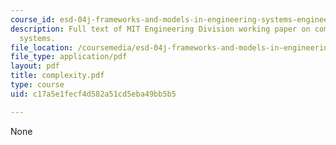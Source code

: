 ```yaml
---
course_id: esd-04j-frameworks-and-models-in-engineering-systems-engineering-system-design-spring-2007
description: Full text of MIT Engineering Division working paper on complexity in
  systems.
file_location: /coursemedia/esd-04j-frameworks-and-models-in-engineering-systems-engineering-system-design-spring-2007/c17a5e1fecf4d582a51cd5eba49bb5b5_complexity.pdf
file_type: application/pdf
layout: pdf
title: complexity.pdf
type: course
uid: c17a5e1fecf4d582a51cd5eba49bb5b5

---
```

None